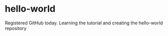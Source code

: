 # hello-world
Registered GitHub today. Learning the tutorial and creating the hello-world repository
